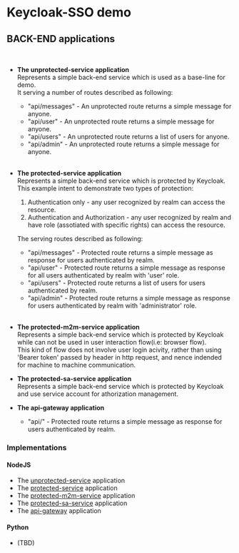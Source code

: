 # Keycloak-SSO demo
## BACK-END applications
&nbsp;
-  **The unprotected-service application**   
   Represents a simple back-end service which is used as a base-line for demo.   
   It serving a number of routes described as following: 
   * "api/messages" - An unprotected route returns a simple message for anyone.   
   * "api/user" - An unprotected route returns a simple message for anyone.   
   * "api/users" - An unprotected route returns a list of users for anyone.   
   * "api/admin" - An unprotected route returns a simple message for anyone.  
&nbsp;
- **The protected-service application**   
   Represents a simple back-end service which is protected by Keycloak. 
   This example intent to demonstrate two types of protection:  
   1. Authentication only - any user recognized by realm can access the resource.   
   2. Authentication and Authorization - any user recognized by realm and have role (assotiated with specific rights) can access the resource.     

   The serving routes described as following: 
   * "api/messages" - Protected route returns a simple message as response for users authenticated by realm.   
   * "api/user" - Protected route returns a simple message as response for all users authenticated by realm with 'user' role.   
   * "api/users" - Protected route returns a list of users for users authenticated by realm. 
   * "api/admin" - Protected route returns a simple message as response for users authenticated by realm with 'administrator' role.  
&nbsp;
- **The protected-m2m-service application**     
   Represents a simple back-end service which is protected by Keycloak while can not be used in user interaction flow(i.e: browser flow).     
   This kind of flow does not involve user login acivity, rather than using 'Bearer token' passed by header in http request, and nence indended for machine to machine communication. 
&nbsp;
- **The protected-sa-service application**      
   Represents a simple back-end service which is protected by Keycloak and use service account for athorization management. 
&nbsp;
- **The api-gateway application**
   * "api/" - Protected route returns a simple message as response for users authenticated by realm.  

### Implementations  

#### NodeJS
- The [unprotected-service](/kc-back-end/kc-unprotected-service) application
- The [protected-service](/kc-back-end/kc-protected-service) application
- The [protected-m2m-service](/kc-back-end/kc-protected-m2m-service) application
- The [protected-sa-service](/kc-back-end/kc-protected-sa-service) application
- The [api-gateway](/kc-back-end/kc-api-gateway) application

#### Python
- (TBD)

